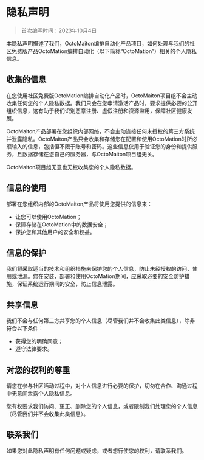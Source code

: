# 隐私声明

> 首次编写时间：2023年10月4日

本隐私声明描述了我们，OctoMaiton编排自动化产品项目，如何处理与我们的社区免费版产品OctoMation编排自动化（以下简称“OctoMation”）相关的个人隐私信息。

## 收集的信息
在您使用社区免费版OctoMation编排自动化产品时，OctoMaiton项目组不会主动收集任何您的个人隐私数据。我们只会在您申请激活产品时，要求提供必要的公开组织信息，这有助于我们识别恶意注册、虚假注册和资源滥用，保障社区健康发展。

OctoMaiton产品部署在您组织内部网络，不会主动连接任何未授权的第三方系统并泄露隐私。OctoMaiton产品只会收集和存储您在配置和使用OctoMation时所必须输入的信息，包括但不限于账号和密码。这些信息仅用于验证您的身份和提供服务，且数据存储在您自己的服务器，与OctoMaiton项目组无关。

OctoMaiton项目组无意也无权收集您的个人隐私数据。

## 信息的使用
部署在您组织内部的OctoMaiton产品将使用您提供的信息来：

- 让您可以使用OctoMation；
- 保障存储在OctoMation中的数据安全；
- 保护您和其他用户的安全和权益。

## 信息的保护

我们将采取适当的技术和组织措施来保护您的个人信息，防止未经授权的访问、使用或泄漏。您在安装，部署和使用OctoMation期间，应采取必要的安全防护措施，保证系统运行期间的安全，防止信息泄露。

## 共享信息
我们不会与任何第三方共享您的个人信息（尽管我们并不会收集此类信息），除非符合以下条件：

- 获得您的明确同意；
- 遵守法律要求。

## 对您的权利的尊重

请您在参与社区活动过程中，对个人信息进行必要的保护，切勿在合作、沟通过程中无意间泄露个人隐私信息。

您有权要求我们访问、更正、删除您的个人信息，或者限制我们处理您的个人信息（尽管我们并不会收集此类信息）。

## 联系我们

如果您对此隐私声明有任何问题或疑虑，或者想行使您的权利，请联系我们。